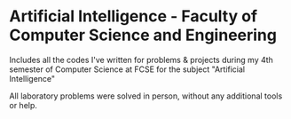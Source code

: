 # Artificial Intelligence - Faculty of Computer Science and Engineering
Includes all the codes I've written for problems &amp; projects during my 4th semester of Computer Science at FCSE for the subject "Artificial Intelligence"

All laboratory problems were solved in person, without any additional tools or help.
